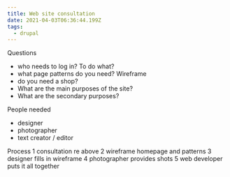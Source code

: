 ```yaml
---
title: Web site consultation
date: 2021-04-03T06:36:44.199Z
tags:
  - drupal
---
```

Questions
* who needs to log in? To do what?
* what page patterns do you need? Wireframe
* do you need a shop?
* What are the main purposes of the site?
* What are the secondary purposes?

People needed
* designer
* photographer
* text creator / editor

Process
1 consultation re above
2 wireframe homepage and patterns
3 designer fills in wireframe
4 photographer provides shots
5 web developer puts it all together
